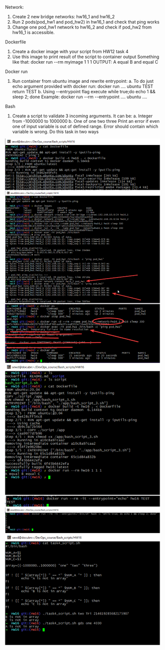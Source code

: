 
  Network:
1.	Create 2 new bridge networks: hw16_1 and hw16_2
2.	Run 2 pods(pod_hw1 and pod_hw2) in hw16_1  and check that ping works
3.	Change one pod_hw1 network to hw16_2 and check if pod_hw2 from hw16_1 is accessible.
  
  Dockerfile
1.	Create a docker image with your script from HW12 task 4
2.	Use this image to print result of the script to container output
Something like that: docker run --rm myimage 1 1 1 OUTPUT: A equal B and equal C

  Docker run
1.	Run container from ubuntu image and rewrite entrypoint:
  a.	To do just echo argument provided with docker run: docker run  …. ubuntu TEST return TEST
  b.	Using --entrypoint flag execute while true;do echo 1 && sleep 2; done
      Example: docker run --rm --entrypoint …. ubuntu ….

  Bash
1.	Create a script to validate 3 incoming arguments. It can be:
    a.	Integer from -1000000 to 1000000
    b.	One of one two three
  Print an error if even one of input variable is out of defined range. Error should contain which variable is wrong.
  Do this task in two ways


![hw16p1_1](https://github.com/Engelko/DevOps_course/blob/main/Bash_scripts/HW16/hw16p1_1.png)
![hw16p1_2](https://github.com/Engelko/DevOps_course/blob/main/Bash_scripts/HW16/hw16p1_2.png)
![hw16p1_3](https://github.com/Engelko/DevOps_course/blob/main/Bash_scripts/HW16/hw16p1_3.png)
![hw16p2](https://github.com/Engelko/DevOps_course/blob/main/Bash_scripts/HW16/hw16p2.png)
![hw16p3_1](https://github.com/Engelko/DevOps_course/blob/main/Bash_scripts/HW16/hw16p3_1.png)
![hw16p3_1](https://github.com/Engelko/DevOps_course/blob/main/Bash_scripts/HW16/hw16p3_2.png)
![hw16p4_1](https://github.com/Engelko/DevOps_course/blob/main/Bash_scripts/HW16/hw16p4_1.png)

